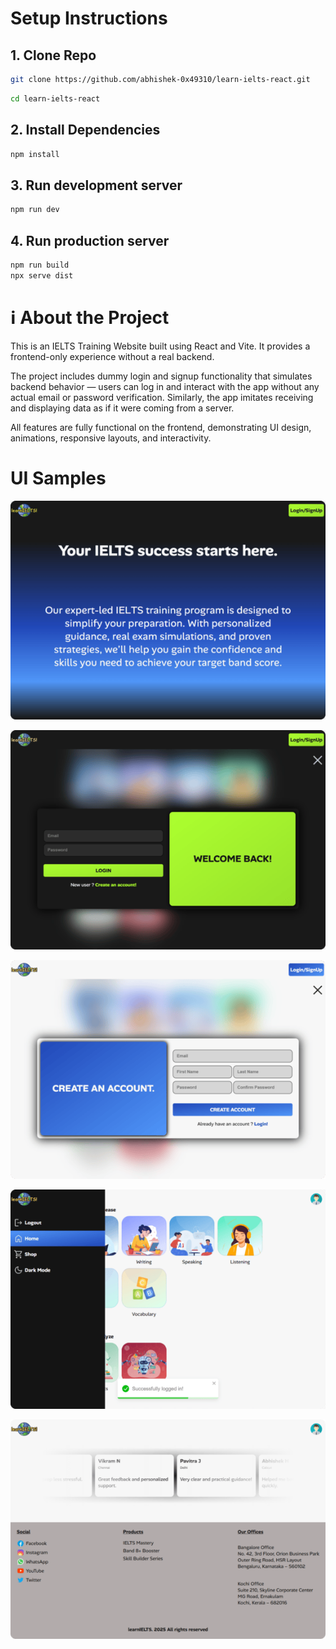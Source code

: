# Setup Instructions

## 1. Clone Repo
```bash
git clone https://github.com/abhishek-0x49310/learn-ielts-react.git
```
```bash
cd learn-ielts-react
```

## 2. Install Dependencies
```bash
npm install
```

## 3. Run development server
```bash
npm run dev
```

## 4. Run production server
```bash
npm run build
npx serve dist
```

# ℹ️ About the Project

This is an IELTS Training Website built using React and Vite. It provides a frontend-only experience without a real backend. 

The project includes dummy login and signup functionality that simulates backend behavior — users can log in and interact with the app without any actual email or password verification. Similarly, the app imitates receiving and displaying data as if it were coming from a server.

All features are fully functional on the frontend, demonstrating UI design, animations, responsive layouts, and interactivity.

# UI Samples

![home-page](./ui-samples/home.png)

![login-page](./ui-samples/login.png)

![sign up-page](./ui-samples/signup.png)

![navigation bar and main page](./ui-samples/nav-mid.png)

![reviews and footer](./ui-samples/footer.png)
